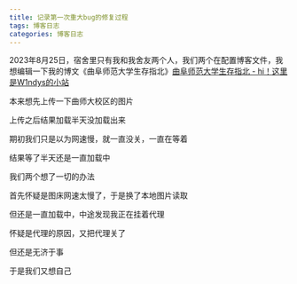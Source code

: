 ```yaml
---
title: 记录第一次重大bug的修复过程
tags: 博客日志
categories: 博客日志
---
```


2023年8月25日，宿舍里只有我和我舍友两个人，我们两个在配置博客文件，我想编辑一下我的博文《曲阜师范大学生存指北》[曲阜师范大学生存指北 - hi！这里是W1ndys的小站](https://w1ndys.github.io/2023/08/25/曲阜师范大学生存指北/)

本来想先上传一下曲师大校区的图片

上传之后结果加载半天没加载出来

期初我们只是以为网速慢，就一直没关，一直在等着

结果等了半天还是一直加载中

我们两个想了一切的办法

首先怀疑是图床网速太慢了，于是换了本地图片读取

但还是一直加载中，中途发现我正在挂着代理

怀疑是代理的原因，又把代理关了

但还是无济于事

于是我们又想自己